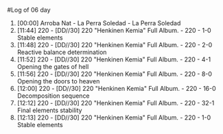 #Log of 06 day

1. [00:00] Arroba Nat - La Perra Soledad - La Perra Soledad
1. [11:44] 220 - [DD​/​/​30] 220 "Henkinen Kemia" Full Album. - 220 - 1-0 Stable elements
1. [11:48] 220 - [DD​/​/​30] 220 "Henkinen Kemia" Full Album. - 220 - 2-0 Reactive balance determination
1. [11:52] 220 - [DD​/​/​30] 220 "Henkinen Kemia" Full Album. - 220 - 4-1 Opening the gates of hell
1. [11:56] 220 - [DD​/​/​30] 220 "Henkinen Kemia" Full Album. - 220 - 8-0 Opening the doors to heaven
1. [12:00] 220 - [DD​/​/​30] 220 "Henkinen Kemia" Full Album. - 220 - 16-0 Decomposition sequence
1. [12:12] 220 - [DD​/​/​30] 220 "Henkinen Kemia" Full Album. - 220 - 32-1 Final elements stability
1. [12:13] 220 - [DD​/​/​30] 220 "Henkinen Kemia" Full Album. - 220 - 1-0 Stable elements
